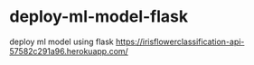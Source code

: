 # deploy-ml-model-flask
 deploy  ml model using flask
https://irisflowerclassification-api-57582c291a96.herokuapp.com/
